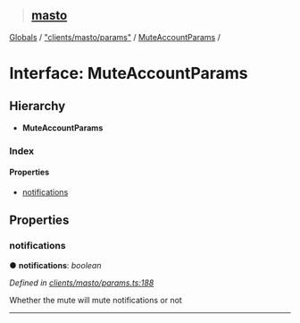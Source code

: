 > ## [masto](../README.md)

[Globals](../globals.md) / ["clients/masto/params"](../modules/_clients_masto_params_.md) / [MuteAccountParams](_clients_masto_params_.muteaccountparams.md) /

# Interface: MuteAccountParams

## Hierarchy

* **MuteAccountParams**

### Index

#### Properties

* [notifications](_clients_masto_params_.muteaccountparams.md#notifications)

## Properties

###  notifications

● **notifications**: *boolean*

*Defined in [clients/masto/params.ts:188](https://github.com/neet/masto.js/blob/80b1796/src/clients/masto/params.ts#L188)*

Whether the mute will mute notifications or not

___